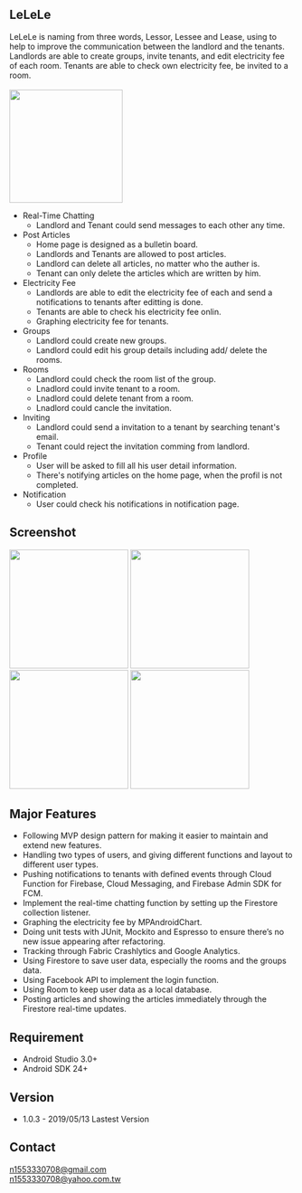 ## LeLeLe
LeLeLe is naming from three words, Lessor, Lessee and Lease, using to help to improve the communication between the landlord and the tenants. Landlords are able to create groups, invite tenants, and edit electricity fee of each room. Tenants are able to check own electricity fee, be invited to a room.
<br /><br />[<img src="https://play.google.com/intl/en_us/badges/images/generic/en_badge_web_generic.png" width="200">](https://play.google.com/store/apps/details?id=com.hugh.lelele)

- Real-Time Chatting
  - Landlord and Tenant could send messages to each other any time.
- Post Articles
  - Home page is designed as a bulletin board.
  - Landlords and Tenants are allowed to post articles.
  - Landlord can delete all articles, no matter who the auther is.
  - Tenant can only delete the articles which are written by him.
- Electricity Fee
  - Landlords are able to edit the electricity fee of each and send a notifications to tenants after editting is done.
  - Tenants are able to check his electricity fee onlin.
  - Graphing electricity fee for tenants.
- Groups
  - Landlord could create new groups.
  - Landlord could edit his group details including add/ delete the rooms.
- Rooms
  - Landlord could check the room list of the group.
  - Lnadlord could invite tenant to a room.
  - Lnadlord could delete tenant from a room.
  - Lnadlord could cancle the invitation.
- Inviting
  - Landlord could send a invitation to a tenant by searching tenant's email.
  - Tenant could reject the invitation comming from landlord.
- Profile
  - User will be asked to fill all his user detail information.
  - There's notifying articles on the home page, when the profil is not completed.
- Notification
  - User could check his notifications in notification page.

## Screenshot

<img src="https://i.imgur.com/6laMMlG.png" width="210"> <img src="https://i.imgur.com/VU1Mz3Z.png" width="210"> <img src="https://i.imgur.com/Ze9gh3F.png" width="210"> <img src="https://i.imgur.com/S08SczK.png" width="210">

## Major Features
-	Following MVP design pattern for making it easier to maintain and extend new features.
-	Handling two types of users, and giving different functions and layout to different user types.
-	Pushing notifications to tenants with defined events through Cloud Function for Firebase, Cloud Messaging, and Firebase Admin SDK for FCM.
-	Implement the real-time chatting function by setting up the Firestore collection listener.
-	Graphing the electricity fee by MPAndroidChart.
-	Doing unit tests with JUnit, Mockito and Espresso to ensure there’s no new issue appearing after refactoring.
-	Tracking through Fabric Crashlytics and Google Analytics.
-	Using Firestore to save user data, especially the rooms and the groups data.
-	Using Facebook API to implement the login function.
-	Using Room to keep user data as a local database.
-	Posting articles and showing the articles immediately through the Firestore real-time updates.

## Requirement
- Android Studio 3.0+
- Android SDK 24+

## Version
* 1.0.3 - 2019/05/13 Lastest Version

## Contact
n1553330708@gmail.com <br />
n1553330708@yahoo.com.tw
